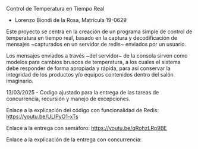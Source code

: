 Control de Temperatura en Tiempo Real
- Lorenzo Biondi de la Rosa, Matrícula 19-0629

Este proyecto se centra en la creación de un programa simple de control de temperatura en tiempo real, basado en la captura y decodificación de mensajes ~capturados en un servidor de redis~ enviados por un usuario.

Los mensajes enviados a través ~del servidor~ de la consola sirven como modelos para cambios bruscos de temperatura, a los cuales el sistema debe responder de forma apropiada y rápida, para así conservar la integridad de los productos y/o equipos contenidos dentro del salón imaginario.

13/03/2025 - Codigo ajustado para la entrega de las tareas de concurrencia, recursión y manejo de excepciones.

Enlace a la explicación del código con funcionalidad de Redis:
https://youtu.be/ULlPyO1-xTs

Enlace a la entrega con semáforo:
https://youtu.be/qRohzLRp9BE 

Enlace a la explicación de la entrega con concurrencia:
